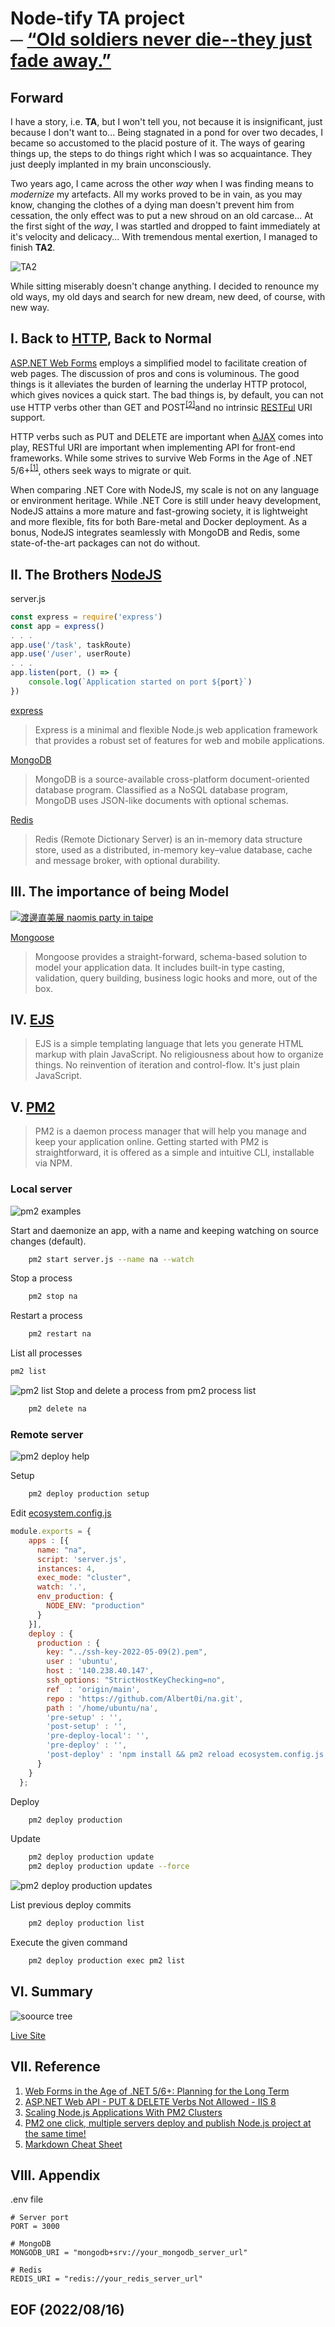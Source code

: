 # Node-tify TA project <br /> ─ [“Old soldiers never die--they just fade away.”](https://iowaculture.gov/history/education/educator-resources/primary-source-sets/cold-war/old-soldiers-never-die-address-gen)

## Forward
I have a story, i.e. **TA**, but I won't tell you, not because it is insignificant, just because I don't want to... Being stagnated in a pond for over two decades, I became so accustomed to the placid posture of it. The ways of gearing things up, the steps to do things right which I was so acquaintance. They just deeply implanted in my brain unconsciously. 

Two years ago, I came across the other *way* when I was finding means to *modernize* my artefacts. All my works proved to be in vain, as you may know, changing the clothes of a dying man doesn't prevent him from cessation, the only effect was to put a new shroud on an old carcase... At the first sight of the *way*, I was startled and dropped to faint immediately at it's velocity and delicacy... With tremendous mental exertion, I managed to finish **TA2**.

![TA2](img/ta2.JPG)

While sitting miserably doesn't change anything. I decided to renounce my old ways, my old days and search for new dream, new deed, of course, with new way. 


## I. Back to [HTTP](https://developer.mozilla.org/en-US/docs/Web/HTTP), Back to Normal
[ASP.NET Web Forms](https://docs.microsoft.com/en-us/aspnet/web-forms/) employs a simplified model to facilitate creation of web pages. The discussion of pros and cons is voluminous. The good things is it alleviates the burden of learning the underlay HTTP protocol, which gives novices a quick start. The bad things is, by default, you can not use HTTP verbs other than GET and POST<sup>[[2]](https://stackoverflow.com/questions/10906411/asp-net-web-api-put-delete-verbs-not-allowed-iis-8)</sup>and no intrinsic [RESTFul](https://en.wikipedia.org/wiki/Representational_state_transfer) URI support. 

HTTP verbs such as PUT and DELETE are important when [AJAX](https://www.w3schools.com/js/js_ajax_intro.asp) comes into play, RESTful URI are important when implementing API for front-end frameworks. While some strives to survive Web Forms in the Age of .NET 5/6+<sup>[[1]](https://blog.inedo.com/dotnet/net5-web-forms)</sup>, others seek ways to migrate or quit. 

When comparing .NET Core with NodeJS, my scale is not on any language or environment heritage. While .NET Core is still under heavy development, NodeJS attains a more mature and fast-growing society, it is lightweight and more flexible, fits for both Bare-metal and Docker deployment. As a bonus, NodeJS integrates seamlessly with MongoDB and Redis, some state-of-the-art packages can not do without. 


## II. The Brothers [NodeJS](https://nodejs.org/en/)
server.js
```javascript
const express = require('express')
const app = express()
. . . 
app.use('/task', taskRoute)
app.use('/user', userRoute)
. . . 
app.listen(port, () => {
    console.log(`Application started on port ${port}`)
})
```

[express](https://www.npmjs.com/package/express)
> Express is a minimal and flexible Node.js web application framework that provides a robust set of features for web and mobile applications.

[MongoDB](https://www.mongodb.com/)
> MongoDB is a source-available cross-platform document-oriented database program. Classified as a NoSQL database program, MongoDB uses JSON-like documents with optional schemas. 

[Redis](https://redis.io/)
> Redis (Remote Dictionary Server) is an in-memory data structure store, used as a distributed, in-memory key–value database, cache and message broker, with optional durability. 


## III. The importance of being Model
[![渡邊直美展 naomis party in taipe](img/Naomi_Party_in_TAIPEI.jpg)](https://rin.tw/naomis/)

[Mongoose](https://mongoosejs.com/)
> Mongoose provides a straight-forward, schema-based solution to model your application data. It includes built-in type casting, validation, query building, business logic hooks and more, out of the box.


## IV. [EJS](https://ejs.co/)
>EJS is a simple templating language that lets you generate HTML markup with plain JavaScript. No religiousness about how to organize things. No reinvention of iteration and control-flow. It's just plain JavaScript.


## V. [PM2](https://pm2.keymetrics.io/)
> PM2 is a daemon process manager that will help you manage and keep your application online. Getting started with PM2 is straightforward, it is offered as a simple and intuitive CLI, installable via NPM.

### Local server
![pm2 examples](img/pm2_examples.JPG)

Start and daemonize an app, with a name and keeping watching on source changes (default). 
```bash
    pm2 start server.js --name na --watch
```
Stop a process
```bash
    pm2 stop na
```
Restart a process
```bash
    pm2 restart na
```
List all processes
```bash
pm2 list
```
![pm2 list](img/pm2_list.JPG)
Stop and delete a process from pm2 process list
```bash
    pm2 delete na
```

### Remote server
![pm2 deploy help](img/pm2_deploy_help.JPG)

Setup
```bash
    pm2 deploy production setup
```
Edit [ecosystem.config.js](https://pm2.io/docs/runtime/guide/easy-deploy-with-ssh/)
```javascript 
module.exports = {
    apps : [{
      name: "na",
      script: 'server.js',
      instances: 4,
      exec_mode: "cluster",
      watch: '.',
      env_production: {
        NODE_ENV: "production"
      }
    }],
    deploy : {
      production : {
        key: "../ssh-key-2022-05-09(2).pem",
        user : 'ubuntu',
        host : '140.238.40.147',
        ssh_options: "StrictHostKeyChecking=no",
        ref  : 'origin/main',
        repo : 'https://github.com/Albert0i/na.git',
        path : '/home/ubuntu/na',
        'pre-setup' : '',
        'post-setup' : '', 
        'pre-deploy-local': '',
        'pre-deploy' : '', 
        'post-deploy' : 'npm install && pm2 reload ecosystem.config.js --env production '
      }
    }
  };
```
Deploy 
```bash            
    pm2 deploy production
```
Update 
```bash  
    pm2 deploy production update 
    pm2 deploy production update --force
```
![pm2 deploy production updates](img/pm2_deploy_production_update.JPG)

List previous deploy commits
```bash
    pm2 deploy production list
```
Execute the given command  
```bash  
    pm2 deploy production exec pm2 list
```


## VI. Summary 
![soource tree](img/na_tree.JPG)

[Live Site](http://140.238.40.147:3000/task) 


## VII. Reference
1. [Web Forms in the Age of .NET 5/6+: Planning for the Long Term](https://blog.inedo.com/dotnet/net5-web-forms)
2. [ASP.NET Web API - PUT & DELETE Verbs Not Allowed - IIS 8](https://stackoverflow.com/questions/10906411/asp-net-web-api-put-delete-verbs-not-allowed-iis-8)
3. [Scaling Node.js Applications With PM2 Clusters](https://medium.com/geekculture/scaling-node-js-applicationswith-pm2-clusters-c216c4468d66)
4. [PM2 one click, multiple servers deploy and publish Node.js project at the same time!](https://programmer.group/61a05b4430e7f.html)   
5. [Markdown Cheat Sheet](https://www.markdownguide.org/cheat-sheet/)


## VIII. Appendix

.env file
```
# Server port 
PORT = 3000

# MongoDB 
MONGODB_URI = "mongodb+srv://your_mongodb_server_url"

# Redis
REDIS_URI = "redis://your_redis_server_url"
```


## EOF (2022/08/16)